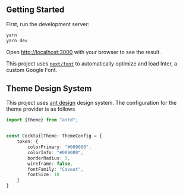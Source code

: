 ## Getting Started

First, run the development server:

```bash
yarn
yarn dev
```

Open [http://localhost:3000](http://localhost:3000) with your browser to see the result.

This project uses [`next/font`](https://nextjs.org/docs/basic-features/font-optimization) to automatically optimize and load Inter, a custom Google Font.

## Theme Design System
This project uses [ant design](https://ant.design) design system. The configuration for the theme provider is as follows

```ts
import {theme} from "antd";


const CocktailTheme: ThemeConfig = {
    token: {
        colorPrimary: "#009000",
        colorInfo: "#009000",
        borderRadius: 3,
        wireframe: false,
        fontFamily: "Caveat",
        fontSize: 18
    }
}
```
